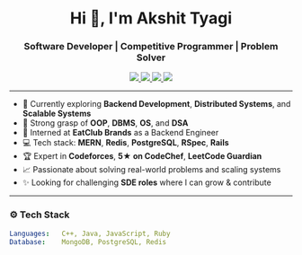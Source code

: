 <h1 align="center">Hi 👋, I'm Akshit Tyagi</h1>
<h3 align="center">Software Developer | Competitive Programmer | Problem Solver</h3>

<p align="center">
  <a href="https://leetcode.com/u/aksh--_it/">
    <img src="https://img.shields.io/badge/LeetCode-Guardian-orange" />
  </a>
  <a href="https://codeforces.com/profile/akshit5638">
    <img src="https://img.shields.io/badge/Codeforces-Expert-blue" />
  </a>
  <a href="https://www.codechef.com/users/akshit5638">
    <img src="https://img.shields.io/badge/CodeChef-5★-brown" />
  </a>
  <a href="mailto:akshit4644@gmail.com">
    <img src="https://img.shields.io/badge/Email-akshit4644@gmail.com-blue" />
  </a>
</p>

---

- 🌱 Currently exploring **Backend Development**, **Distributed Systems**, and **Scalable Systems**
- 🧠 Strong grasp of **OOP**, **DBMS**, **OS**, and **DSA**
- 🔭 Interned at **EatClub Brands** as a Backend Engineer  
- 💻 Tech stack: **MERN**, **Redis**, **PostgreSQL**, **RSpec**, **Rails**
- 🏆 Expert in **Codeforces**, **5★ on CodeChef**, **LeetCode Guardian**
- 📈 Passionate about solving real-world problems and scaling systems
- ✨ Looking for challenging **SDE roles** where I can grow & contribute

---

### ⚙️ Tech Stack

```yaml
Languages:   C++, Java, JavaScript, Ruby
Database:    MongoDB, PostgreSQL, Redis
